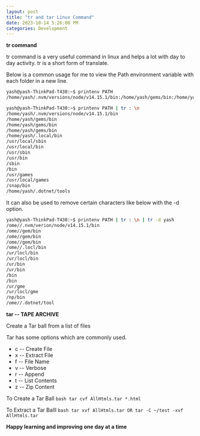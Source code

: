 ```yaml
---
layout: post
title: "tr and tar Linux Command"
date: 2023-10-14 5:26:00 PM
categories: Development
---
```


**tr command**

tr command is a very useful command in linux and helps a lot with day to day activity. tr is a short form of translate.

Below is a common usage for me to view the Path environment variable with each folder in a new line.

```bash
yash@yash-ThinkPad-T430:~$ printenv PATH
/home/yash/.nvm/versions/node/v14.15.1/bin:/home/yash/gems/bin:/home/yash/gems/bin:/home/yash/gems/bin:/home/yash/.local/bin:/usr/local/sbin:/usr/local/bin:/usr/sbin:/usr/bin:/sbin:/bin:/usr/games:/usr/local/games:/snap/bin:/home/yash/.dotnet/tools

yash@yash-ThinkPad-T430:~$ printenv PATH | tr : \n
/home/yash/.nvm/versions/node/v14.15.1/bin
/home/yash/gems/bin
/home/yash/gems/bin
/home/yash/gems/bin
/home/yash/.local/bin
/usr/local/sbin
/usr/local/bin
/usr/sbin
/usr/bin
/sbin
/bin
/usr/games
/usr/local/games
/snap/bin
/home/yash/.dotnet/tools
```

It can also be used to remove certain characters like below with the -d option.

```bash
yash@yash-ThinkPad-T430:~$ printenv PATH | tr : \n | tr -d yash
/ome//.nvm/verion/node/v14.15.1/bin
/ome//gem/bin
/ome//gem/bin
/ome//gem/bin
/ome//.locl/bin
/ur/locl/bin
/ur/locl/bin
/ur/bin
/ur/bin
/bin
/bin
/ur/gme
/ur/locl/gme
/np/bin
/ome//.dotnet/tool
```

**tar -- TAPE ARCHIVE**

Create a Tar ball from a list of files

Tar has some options which are commonly used.

- c -- Create File
- x -- Extract File
- f -- File Name
- v -- Verbose
- r -- Append
- t -- List Contents
- z -- Zip Content


To Create a Tar Ball 
    ```bash
    tar cvf AllHtmls.tar *.html
    ```

To Extract a Tar Balll 
    ```bash
    tar xvf AllHtmls.tar OR tar -C ~/test -xvf AllHtmls.tar
    ```

**Happy learning and improving one day at a time**
